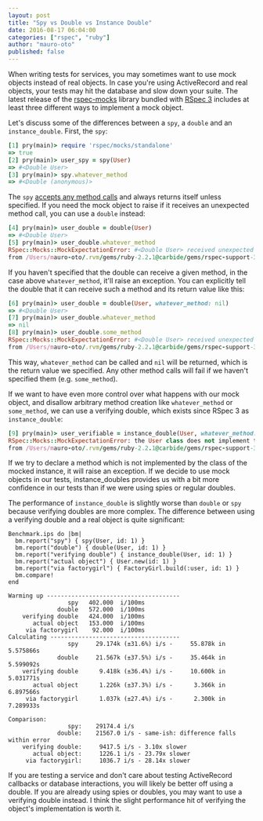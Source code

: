 ```yaml
---
layout: post
title: "Spy vs Double vs Instance Double"
date: 2016-08-17 06:04:00
categories: ["rspec", "ruby"]
author: "mauro-oto"
published: false
---
```


When writing tests for services, you may sometimes want to use mock objects
instead of real objects. In case you're using ActiveRecord and real
objects, your tests may hit the database and slow down your suite. The
latest release of the [rspec-mocks](https://github.com/rspec/rspec-mocks)
library bundled with [RSpec 3](http://rspec.info) includes at least three
different ways to implement a mock object.

Let's discuss some of the differences between a `spy`, a `double` and an
`instance_double`. First, the `spy`:

```ruby
[1] pry(main)> require 'rspec/mocks/standalone'
=> true
[2] pry(main)> user_spy = spy(User)
=> #<Double User>
[3] pry(main)> spy.whatever_method
=> #<Double (anonymous)>
```

<!--more-->

The `spy` [accepts any method calls](https://relishapp.com/rspec/rspec-mocks/docs/basics/spies)
and always returns itself unless specified. If you need the mock object to raise
if it receives an unexpected method call, you can use a `double` instead:

```ruby
[4] pry(main)> user_double = double(User)
=> #<Double User>
[5] pry(main)> user_double.whatever_method
RSpec::Mocks::MockExpectationError: #<Double User> received unexpected message :whatever_method with (no args)
from /Users/mauro-oto/.rvm/gems/ruby-2.2.1@carbide/gems/rspec-support-3.5.0/lib/rspec/support.rb:87:in block in <module:Support>
```

If you haven't specified that the double can receive a given method, in the case
above `whatever_method`, it'll raise an exception. You can explicitly tell the
double that it can receive such a method and its return value like this:

```ruby
[6] pry(main)> user_double = double(User, whatever_method: nil)
=> #<Double User>
[7] pry(main)> user_double.whatever_method
=> nil
[8] pry(main)> user_double.some_method
RSpec::Mocks::MockExpectationError: #<Double User> received unexpected message :some_method with (no args)
from /Users/mauro-oto/.rvm/gems/ruby-2.2.1@carbide/gems/rspec-support-3.5.0/lib/rspec/support.rb:87:in block in <module:Support>
```

This way, `whatever_method` can be called and `nil` will be returned, which is
the return value we specified. Any other method calls will fail if we
haven't specified them (e.g. `some_method`).

If we want to have even more control over what happens with our mock object, and
disallow arbitrary method creation like `whatever_method` or `some_method`, we
can use a verifying double, which exists since RSpec 3 as `instance_double`:

```ruby
[9] pry(main)> user_verifiable = instance_double(User, whatever_method: nil)
RSpec::Mocks::MockExpectationError: the User class does not implement the instance method: whatever_method
from /Users/mauro-oto/.rvm/gems/ruby-2.2.1@carbide/gems/rspec-support-3.5.0/lib/rspec/support.rb:87:in block in <module:Support>
```

If we try to declare a method which is not implemented by the class of the
mocked instance, it will raise an exception. If we decide to use mock objects in
our tests, instance_doubles provides us with a bit more confidence in our tests
than if we were using spies or regular doubles.

The performance of `instance_double` is slightly worse than `double` or `spy`
because verifying doubles are more complex. The difference between using a
verifying double and a real object is quite significant:

```
Benchmark.ips do |bm|
  bm.report("spy") { spy(User, id: 1) }
  bm.report("double") { double(User, id: 1) }
  bm.report("verifying double") { instance_double(User, id: 1) }
  bm.report("actual object") { User.new(id: 1) }
  bm.report("via factorygirl") { FactoryGirl.build(:user, id: 1) }
  bm.compare!
end

Warming up --------------------------------------
                 spy   402.000  i/100ms
              double   572.000  i/100ms
    verifying double   424.000  i/100ms
       actual object   153.000  i/100ms
     via factorygirl    92.000  i/100ms
Calculating -------------------------------------
                 spy     29.174k (±31.6%) i/s -     55.878k in   5.575866s
              double     21.567k (±37.5%) i/s -     35.464k in   5.599092s
    verifying double      9.418k (±36.4%) i/s -     10.600k in   5.031771s
       actual object      1.226k (±37.3%) i/s -      3.366k in   6.897566s
     via factorygirl      1.037k (±27.4%) i/s -      2.300k in   7.289933s

Comparison:
                 spy:    29174.4 i/s
              double:    21567.0 i/s - same-ish: difference falls within error
    verifying double:     9417.5 i/s - 3.10x slower
       actual object:     1226.1 i/s - 23.79x slower
     via factorygirl:     1036.7 i/s - 28.14x slower
```

If you are testing a service and don't care about testing ActiveRecord callbacks
or database interactions, you will likely be better off using a double. If
you are already using spies or doubles, you may want to use a verifying double
instead. I think the slight performance hit of verifying the object's
implementation is worth it.
